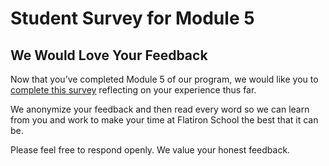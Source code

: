 # Student Survey for Module 5

## We Would Love Your Feedback

Now that you’ve completed Module 5 of our program, we
would like you to [complete this survey](https://flatironschoolforms.formstack.com/forms/student_survey?Discipline=Data%20Science) reflecting on your experience
thus far.

We anonymize your feedback and then read every word so we can learn from you and
work to make your time at Flatiron School the best that it can be.

Please feel free to respond openly. We value your honest feedback.

